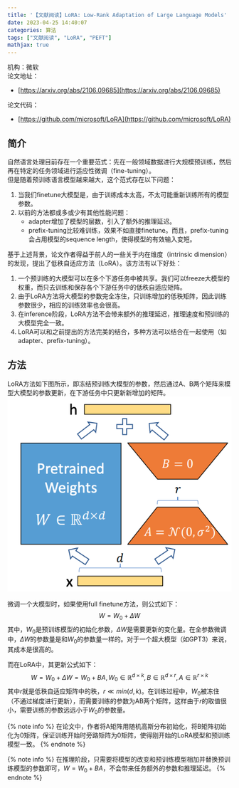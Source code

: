 ```yaml
---
title: '【文献阅读】LoRA: Low-Rank Adaptation of Large Language Models'
date: 2023-04-25 14:40:07
categories: 算法
tags: ["文献阅读", "LoRA", "PEFT"]
mathjax: true
---
```


机构：微软  
论文地址：

* [https://arxiv.org/abs/2106.09685](https://arxiv.org/abs/2106.09685)

论文代码：

* [https://github.com/microsoft/LoRA](https://github.com/microsoft/LoRA)

<!-- more -->

## 简介

自然语言处理目前存在一个重要范式：先在一般领域数据进行大规模预训练，然后再在特定的任务领域进行适应性微调（fine-tuning）。  
但是随着预训练语言模型越来越大，这个范式存在以下问题：

1. 当我们finetune大模型是，由于训练成本太高，不太可能重新训练所有的模型参数。
2. 以前的方法都或多或少有其他性能问题：
   * adapter增加了模型的层数，引入了额外的推理延迟。
   * prefix-tuning比较难训练，效果不如直接finetune。而且，prefix-tuning会占用模型的sequence length，使得模型的有效输入变短。

基于上述背景，论文作者得益于前人的一些关于内在维度（intrinsic dimension）的发现，提出了低秩自适应方法（LoRA）。该方法有以下好处：

1. 一个预训练的大模型可以在多个下游任务中被共享。我们可以freeze大模型的权重，而只去训练和保存各个下游任务中的低秩自适应矩阵。
2. 由于LoRA方法将大模型的参数完全冻住，只训练增加的低秩矩阵，因此训练参数很少，相应的训练效率也会很高。
3. 在inference阶段，LoRA方法不会带来额外的推理延迟，推理速度和预训练的大模型完全一致。
4. LoRA可以和之前提出的方法完美的结合，多种方法可以结合在一起使用（如adapter、prefix-tuning）。

## 方法

LoRA方法如下图所示，即冻结预训练大模型的参数，然后通过A、B两个矩阵来模型大模型的参数更新，在下游任务中只更新新增加的矩阵。
![ ](【文献阅读】LoRA-Low-Rank-Adaptation-of-Large-Language-Models/1.png)

微调一个大模型时，如果使用full finetune方法，则公式如下：
$$W=W_0+\Delta W$$
其中，$W_0$是预训练模型的初始化参数，$\Delta W$是需要更新的变化量。在全参数微调中，$\Delta W$的参数量是和$W_0$的参数量一样的。对于一个超大模型（如GPT3）来说，其成本是很高的。

而在LoRA中，其更新公式如下：
$$W=W_0+\Delta W=W_0+BA, W_0 \in \mathbb{R}^{d \times k}, B \in \mathbb{R}^{d \times r}, A \in \mathbb{R}^{r \times k}$$
其中$r$就是低秩自适应矩阵中的秩，$r \ll min(d,k)$。在训练过程中，$W_0$被冻住（不通过梯度进行更新），而需要训练的参数为AB两个矩阵，这样由于$r$的取值很小，需要训练的参数远远小于$W_0$的参数量。

{% note info %}
在论文中，作者将A矩阵用随机高斯分布初始化，将B矩阵初始化为0矩阵，保证训练开始时旁路矩阵为0矩阵，使得刚开始的LoRA模型和预训练模型一致。
{% endnote %}

{% note info %}
在推理阶段，只需要将模型的改变和预训练模型相加并替换预训练模型的参数即可，$W=W_0+BA$，不会带来任务额外的参数和推理延迟。
{% endnote %}
